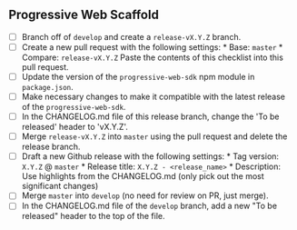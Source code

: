 ## Progressive Web Scaffold
- [ ] Branch off of `develop` and create a `release-vX.Y.Z` branch.
- [ ] Create a new pull request with the following settings:
      * Base: `master`
      * Compare: `release-vX.Y.Z`
      Paste the contents of this checklist into this pull request.
- [ ] Update the version of the `progressive-web-sdk` npm module in `package.json`.
- [ ] Make necessary changes to make it compatible with the latest release of the `progressive-web-sdk`.
- [ ] In the CHANGELOG.md file of this release branch, change the 'To be released' header to 'vX.Y.Z'.
- [ ] Merge `release-vX.Y.Z` into `master` using the pull request and delete the release branch.
- [ ] Draft a new Github release with the following settings:
      * Tag version: `X.Y.Z` @ `master`
      * Release title: `X.Y.Z - <release_name>`
      * Description: Use highlights from the CHANGELOG.md (only pick out the most significant changes)
- [ ] Merge `master` into `develop` (no need for review on PR, just merge).
- [ ] In the CHANGELOG.md file of the `develop` branch, add a new "To be released" header to the top of the file.
